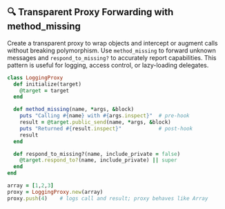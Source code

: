 ## 🔍 Transparent Proxy Forwarding with method_missing
Create a transparent proxy to wrap objects and intercept or augment calls without breaking polymorphism. Use `method_missing` to forward unknown messages and `respond_to_missing?` to accurately report capabilities. This pattern is useful for logging, access control, or lazy-loading delegates.

```ruby
class LoggingProxy
  def initialize(target)
    @target = target
  end

  def method_missing(name, *args, &block)
    puts "Calling #{name} with #{args.inspect}"  # pre-hook
    result = @target.public_send(name, *args, &block)
    puts "Returned #{result.inspect}"            # post-hook
    result
  end

  def respond_to_missing?(name, include_private = false)
    @target.respond_to?(name, include_private) || super
  end
end

array = [1,2,3]
proxy = LoggingProxy.new(array)
proxy.push(4)    # logs call and result; proxy behaves like Array
```